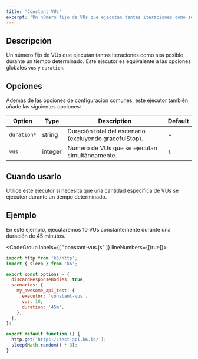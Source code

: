 ```yaml
---
title: 'Constant VUs'
excerpt: 'Un número fijo de VUs que ejecutan tantas iteraciones como sea posible durante un tiempo determinado. Este ejecutor es equivalente a las opciones globales `vus` y `duration`.'
---
```


## Descripción


Un número fijo de VUs que ejecutan tantas iteraciones como sea posible durante un tiempo determinado. Este ejecutor es equivalente a las opciones globales `vus` y `duration`.

## Opciones

Además de las opciones de configuración comunes, este ejecutor también añade las siguientes opciones:

| Option      | Type    | Description                                         | Default |
| ----------- | ------- | --------------------------------------------------- | ------- |
| `duration*` | string  | Duración total del escenario (excluyendo gracefulStop). | -       |
| `vus`       | integer | Número de VUs que se ejecutan simultáneamente.      | `1`     |

## Cuando usarlo

Utilice este ejecutor si necesita que una cantidad específica de VUs se ejecuten durante un tiempo determinado.

## Ejemplo

En este ejemplo, ejecutaremos 10 VUs constantemente durante una duración de 45 minutos.

<CodeGroup labels={[ "constant-vus.js" ]} lineNumbers={[true]}>

```javascript
import http from 'k6/http';
import { sleep } from 'k6';

export const options = {
  discardResponseBodies: true,
  scenarios: {
    my_awesome_api_test: {
      executor: 'constant-vus',
      vus: 10,
      duration: '45m',
    },
  },
};

export default function () {
  http.get('https://test-api.k6.io/');
  sleep(Math.random() * 3);
}
```

</CodeGroup>
